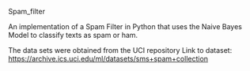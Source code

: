 
Spam_filter

An implementation of a Spam Filter in Python that uses the Naive Bayes Model to classify texts as spam or ham.

The data sets were obtained from the UCI repository Link to dataset: https://archive.ics.uci.edu/ml/datasets/sms+spam+collection
